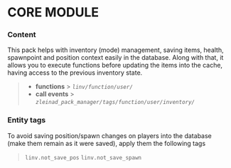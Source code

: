 # CORE MODULE

### Content

This pack helps with inventory (mode) management, saving items, health, spawnpoint and position context easily in the database. Along with that, it allows you to execute functions before updating the items into the cache, having access to the previous inventory state.
> - **functions**   > _`linv/function/user/`_
> - **call events** > _`zleinad_pack_manager/tags/function/user/inventory/`_

### Entity tags
To avoid saving position/spawn changes on players into the database (make them remain as it were saved), apply them the following tags
> `linv.not_save_pos`
> `linv.not_save_spawn`
